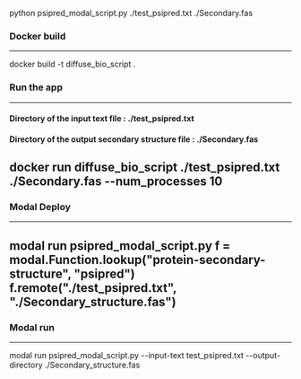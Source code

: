 

python psipred_modal_script.py ./test_psipred.txt ./Secondary.fas

### Docker build
----
docker build -t diffuse_bio_script .

### Run the app
----
#### Directory of the input text file : ./test_psipred.txt
#### Directory of the output secondary structure file : ./Secondary.fas
docker run diffuse_bio_script ./test_psipred.txt ./Secondary.fas --num_processes 10
----
### Modal Deploy
----
modal run psipred_modal_script.py
f = modal.Function.lookup("protein-secondary-structure", "psipred")
f.remote("./test_psipred.txt", "./Secondary_structure.fas")
----

### Modal run
----
modal run psipred_modal_script.py --input-text test_psipred.txt --output-directory ./Secondary_structure.fas

